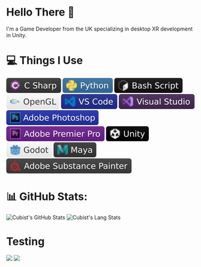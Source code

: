 # Hello There 👋
I'm a Game Developer from the UK specializing in desktop XR development in Unity.

# 💻 Things I Use
<!-- Yes, I know the base64 links look horrible -->
![C#](Resources/CS-Badge.svg)
![Python](Resources/Python-Badge.svg) 
![Bash Script](Resources/Bash-Badge.svg) 
![OpenGL](Resources/OpenGL-Badge.svg) 
![vscode](Resources/VSCode-Badge.svg) 
![Visual Studio](Resources/VS-Badge.svg)
![Adobe Photoshop](Resources/PS-Badge.svg) 
![Adobe Premiere Pro](Resources/PP-Badge.svg) 
![Unity](Resources/Unity-Badge.svg) 
![Godot Engine](Resources/Godot-Badge.svg)
![Autodesk Maya](Resources/Maya-Badge.svg)
![Adobe Substance Painter](Resources/Substance-Badge.svg) 

# 📊 GitHub Stats:
![Cubist's GitHub Stats](https://github-readme-stats-git-master-thecubists-projects.vercel.app/api?username=thecubist&show_icons=true&theme=tokyonight&include_all_commits=true&count_private=true)
![Cubist's Lang Stats  ](https://github-readme-stats-git-master-thecubists-projects.vercel.app/api/top-langs/?username=thecubist&theme=tokyonight&hide_border=false&include_all_commits=true&count_private=true&layout=compact)

# Testing
<picture alt="Cubist's GitHub Stats">
  <!-- Dark theme option -->
  <source
    srcset="https://github-readme-stats-git-master-thecubists-projects.vercel.app/api?username=thecubist&show_icons=true&theme=tokyonight&include_all_commits=true&count_private=true"
    media="(prefers-color-scheme: dark)"
  />
  <!-- Light theme option -->
  <source
    srcset="https://github-readme-stats-git-master-thecubists-projects.vercel.app/api?username=thecubist&show_icons=true&include_all_commits=true&count_private=true"
    media="(prefers-color-scheme: light), (prefers-color-scheme: no-preference)"
  />
  <!-- Fallback -->
  <img src="https://github-readme-stats-git-master-thecubists-projects.vercel.app/api?username=thecubist&show_icons=true&include_all_commits=true&count_private=true" />
</picture>

<picture> 
  <!-- dark theme -->
    <source srcset="https://github-readme-stats-git-master-thecubists-projects.vercel.app/api/top-langs/?username=thecubist&theme=tokyonight&hide_border=false&include_all_commits=true&count_private=true&layout=compact" media="(prefers-color-scheme: dark)"/>
    <source srcset="https://github-readme-stats-git-master-thecubists-projects.vercel.app/api/top-langs/?username=thecubist&hide_border=false&include_all_commits=true&count_private=true&layout=compact" media="(prefers-color-scheme: light), (prefers-color-scheme: no preference)" />
  <!-- Fallback -->
  <img src="https://github-readme-stats-git-master-thecubists-projects.vercel.app/api/top-langs/?username=thecubist&hide_border=false&include_all_commits=true&count_private=true&layout=compact" />
</picture>

